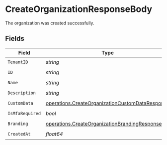 # CreateOrganizationResponseBody

The organization was created successfully.


## Fields

| Field                                                                                                              | Type                                                                                                               | Required                                                                                                           | Description                                                                                                        |
| ------------------------------------------------------------------------------------------------------------------ | ------------------------------------------------------------------------------------------------------------------ | ------------------------------------------------------------------------------------------------------------------ | ------------------------------------------------------------------------------------------------------------------ |
| `TenantID`                                                                                                         | *string*                                                                                                           | :heavy_check_mark:                                                                                                 | N/A                                                                                                                |
| `ID`                                                                                                               | *string*                                                                                                           | :heavy_check_mark:                                                                                                 | N/A                                                                                                                |
| `Name`                                                                                                             | *string*                                                                                                           | :heavy_check_mark:                                                                                                 | N/A                                                                                                                |
| `Description`                                                                                                      | *string*                                                                                                           | :heavy_check_mark:                                                                                                 | N/A                                                                                                                |
| `CustomData`                                                                                                       | [operations.CreateOrganizationCustomDataResponse](../../models/operations/createorganizationcustomdataresponse.md) | :heavy_check_mark:                                                                                                 | arbitrary                                                                                                          |
| `IsMfaRequired`                                                                                                    | *bool*                                                                                                             | :heavy_check_mark:                                                                                                 | N/A                                                                                                                |
| `Branding`                                                                                                         | [operations.CreateOrganizationBrandingResponse](../../models/operations/createorganizationbrandingresponse.md)     | :heavy_check_mark:                                                                                                 | N/A                                                                                                                |
| `CreatedAt`                                                                                                        | *float64*                                                                                                          | :heavy_check_mark:                                                                                                 | N/A                                                                                                                |